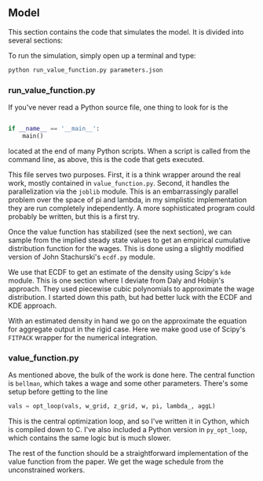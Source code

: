 Model
-----

This section contains the code that simulates the model.
It is divided into several sections:

To run the simulation, simply open up a terminal and type:

```bash
python run_value_function.py parameters.json
```

### run_value_function.py

If you've never read a Python source file, one thing to look for is the

```python

if __name__ == '__main__':
    main()
```

located at the end of many Python scripts.  When a script is called from
the command line, as above, this is the code that gets executed.

This file serves two purposes.  First, it is a think wrapper around
the real work, mostly contained in `value_function.py`.
Second, it handles the parallelization via the `joblib` module.
This is an embarrassingly parallel problem over the space of pi and lambda,
in my simplistic implementation they are run completely independently.
A more sophisticated program could probably be written, but this is a
first try.

Once the value function has stabilized (see the next section), we can
sample from the implied steady state values to get an empirical cumulative
distribution function for the wages. This is done using a slightly modified
version of John Stachurski's `ecdf.py` module.

We use that ECDF to get an estimate of the density using Scipy's `kde` module.
This is one section where I deviate from Daly and Hobijn's approach.
They used piecewise cubic polynomials to approximate the wage distribution.
I started down this path, but had better luck with the ECDF and KDE approach.

With an estimated density in hand we go on the approximate the equation
for aggregate output in the rigid case.  Here we make good
use of Scipy's `FITPACK` wrapper for the numerical integration.

### value_function.py

As mentioned above, the bulk of the work is done here.
The central function is `bellman`, which takes a wage and some other parameters.
There's some setup before getting to the line

```python
vals = opt_loop(vals, w_grid, z_grid, w, pi, lambda_, aggL)
```

This is the central optimization loop, and so I've written it in Cython,
which is compiled down to C.  I've also included a Python version in `py_opt_loop`,
which contains the same logic but is much slower.

The rest of the function should be a straightforward implementation of the
value function from the paper.  We get the wage schedule from the unconstrained workers.
